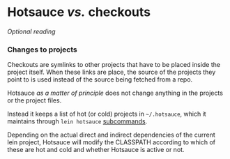 # Hotsauce *vs.* checkouts

*Optional reading*

### Changes to projects
Checkouts are symlinks to other projects that have to be placed 
inside the project itself. When these links are place, the source 
of the projects they point to is used instead of the source being 
fetched from a repo.

Hotsauce *as a matter of principle* does not change anything in 
the projects or the project files.

Instead it keeps a list of hot (or cold) projects in ``~/.hotsauce``, 
which it maintains through ``lein hotsauce`` [subcommands](/doc/SUBSOMMANDS).

Depending on the actual direct and indirect dependencies of the current 
lein project, Hotsauce will modify the CLASSPATH according to which 
of these are hot and cold and whether Hotsauce is active 
or not.



